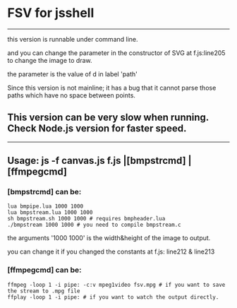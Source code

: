 # FSV for jsshell
***
this version is runnable under command line.


and you can change the parameter in the constructor of SVG at f.js:line205 to change the image to draw.

the parameter is the value of d in label 'path'

Since this version is not mainline; it has a bug that it cannot parse those paths which have no space between points.

## This version can be very slow when running. Check Node.js version for faster speed.

***

## Usage: js -f canvas.js f.js |[bmpstrcmd] |[ffmpegcmd]

### [bmpstrcmd] can be:

```
lua bmpipe.lua 1000 1000
lua bmpstream.lua 1000 1000
sh bmpstream.sh 1000 1000 # requires bmpheader.lua
./bmpstream 1000 1000 # you need to compile bmpstream.c
```

the arguments '1000 1000' is the width&height of the image to output.

you can change it if you changed the constants at f.js: line212 & line213

### [ffmpegcmd] can be:
```
ffmpeg -loop 1 -i pipe: -c:v mpeg1video fsv.mpg # if you want to save the stream to .mpg file
ffplay -loop 1 -i pipe: # if you want to watch the output directly.
```


